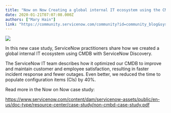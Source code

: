 ```yaml
---
title: "Now on Now Creating a global internal IT ecosystem using the CMDB with ServiceNow Discovery"
date: 2020-01-21T07:07:08.000Z
authors: ["Mary Hain"]
link: "https://community.servicenow.com/community?id=community_blog&sys_id=7af0f658db668450feb1a851ca961989"
---
```

<p><img style="max-width: 100%; max-height: 480px;" src="https://community.servicenow.com/d07fee54db668450feb1a851ca9619ae.iix" /></p>
<p>In this new case study, ServiceNow practitioners share how we created a global internal IT ecosystem using CMDB with ServiceNow Discovery.</p>
<p>The ServiceNow IT team describes how it optimized our CMDB to improve and maintain customer and employee satisfaction, resulting in faster incident response and fewer outages. Even better, we reduced the time to populate configuration items (CIs) by 40%.</p>
<p>Read more in the Now on Now case study: </p>
<p><a href="https://www.servicenow.com/content/dam/servicenow-assets/public/en-us/doc-type/resource-center/case-study/non-cmbd-case-study.pdf" rel="nofollow">https://www.servicenow.com/content/dam/servicenow-assets/public/en-us/doc-type/resource-center/case-study/non-cmbd-case-study.pdf</a></p>
<p> </p>
<p> </p>
<p> </p>
<p> </p>